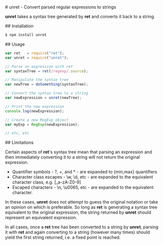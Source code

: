 # unret - Convert parsed regular expressions to strings

**unret** takes a syntax tree generated by **ret** and converts it back to a string. 

## Installation

```bash
$ npm install unret
```

## Usage

```js
var ret   = require("ret");
var unret = require("unret");

// Parse an expression with ret
var syntaxTree = ret(/regexp/.source);

// Manipulate the syntax tree
var newTree = doSomething(syntaxTree);

// Convert the syntax tree to a string
var newExpression = unret(newTree);

// Print the new expression
console.log(newExpression);

// Create a new RegExp object
var myExp = RegExp(newExpression);

// etc, etc
```

## Limitations

Certain aspects of **ret**'s syntax tree mean that parsing an expression and then immediately converting it to a string will not return the original expression.

* Quantifier symbols - ?, +, and * - are expanded to {min,max} quantifiers
* Character class escapes - \w, \d, etc - are expanded to the equivalent character class, e.g. [_a-zA-Z0-9]
* Escaped characters - \n, \u0065, etc - are expanded to the equivalent character.

In these cases, **unret** does not attempt to guess the original notation or take an opinion on which is preferable. So long as **ret** is generating a syntax tree equivalent to the original expression, the string returned by **unret** should represent an equivalent expression.

In all cases, once a **ret** tree has been converted to a string by **unret**, parsing it with **ret** and again converting to a string (however many times) should yield the first string returned, i.e. a fixed point is reached.

